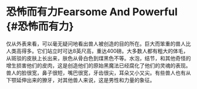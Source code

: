 # 恐怖而有力Fearsome And Powerful {#恐怖而有力}

仅从外表来看，可以毫无疑问地看出兽人被创造的目的所在。巨大而笨重的兽人比人类高得多。它们站立时可达8英尺高，重达400磅。大多数人都有粗大的体毛，从斑驳的皮肤上长出来，肤色从骨白色到煤黑色不等。水泡，结节，和其他奇怪的增生损害他们的皮肉，这是创造他们的原始黑魔法已经腐化了他们的灵魂的表现。兽人的脸很宽，鼻子很短，嘴巴很宽，牙齿很尖，耳朵又小又尖。有些兽人也有从下颚延伸出来的獠牙，对其他兽人来说，这是男性和力量的象征。
